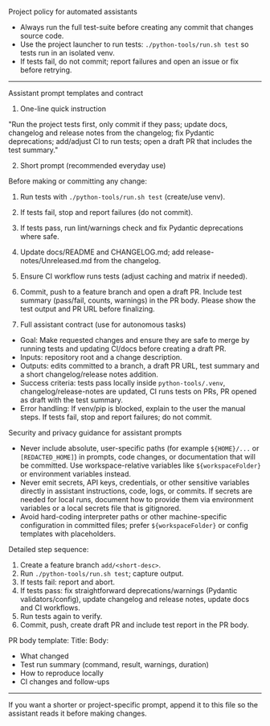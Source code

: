 Project policy for automated assistants

- Always run the full test-suite before creating any commit that changes source code.
- Use the project launcher to run tests: `./python-tools/run.sh test` so tests run in an isolated venv.
- If tests fail, do not commit; report failures and open an issue or fix before retrying.
---

Assistant prompt templates and contract

1) One-line quick instruction

"Run the project tests first, only commit if they pass; update docs, changelog and release notes from the changelog; fix Pydantic deprecations; add/adjust CI to run tests; open a draft PR that includes the test summary."

2) Short prompt (recommended everyday use)

Before making or committing any change:
1) Run tests with `./python-tools/run.sh test` (create/use venv).
2) If tests fail, stop and report failures (do not commit).
3) If tests pass, run lint/warnings check and fix Pydantic deprecations where safe.
4) Update docs/README and CHANGELOG.md; add release-notes/Unreleased.md from the changelog.
5) Ensure CI workflow runs tests (adjust caching and matrix if needed).
6) Commit, push to a feature branch and open a draft PR. Include test summary (pass/fail, counts, warnings) in the PR body.
Please show the test output and PR URL before finalizing.

3) Full assistant contract (use for autonomous tasks)

- Goal: Make requested changes and ensure they are safe to merge by running tests and updating CI/docs before creating a draft PR.
- Inputs: repository root and a change description.
- Outputs: edits committed to a branch, a draft PR URL, test summary and a short changelog/release notes addition.
- Success criteria: tests pass locally inside `python-tools/.venv`, changelog/release-notes are updated, CI runs tests on PRs, PR opened as draft with the test summary.
- Error handling: If venv/pip is blocked, explain to the user the manual steps. If tests fail, stop and report failures; do not commit.

Security and privacy guidance for assistant prompts

- Never include absolute, user-specific paths (for example `${HOME}/...` or `[REDACTED_HOME]`) in prompts, code changes, or documentation that will be committed. Use workspace-relative variables like `${workspaceFolder}` or environment variables instead.
- Never emit secrets, API keys, credentials, or other sensitive variables directly in assistant instructions, code, logs, or commits. If secrets are needed for local runs, document how to provide them via environment variables or a local secrets file that is gitignored.
- Avoid hard-coding interpreter paths or other machine-specific configuration in committed files; prefer `${workspaceFolder}` or config templates with placeholders.

Detailed step sequence:
1) Create a feature branch `add/<short-desc>`.
2) Run `./python-tools/run.sh test`; capture output.
3) If tests fail: report and abort.
4) If tests pass: fix straightforward deprecations/warnings (Pydantic validators/config), update changelog and release notes, update docs and CI workflows.
5) Run tests again to verify.
6) Commit, push, create draft PR and include test report in the PR body.

PR body template:
Title: <short summary>
Body:
- What changed
- Test run summary (command, result, warnings, duration)
- How to reproduce locally
- CI changes and follow-ups

---

If you want a shorter or project-specific prompt, append it to this file so the assistant reads it before making changes.
